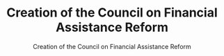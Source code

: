 ---
layout: resources-landing
title: "Creation of the Council on Financial Assistance Reform"
subtitle: "Creation of the Council on Financial Assistance Reform"
external_link: https://obamawhitehouse.archives.gov/sites/default/files/omb/memoranda/2012/m-12-01.pdf
filters: federal-financial-assistance uniform-guidance-2-cfr-200 memorandum omb 2012
---